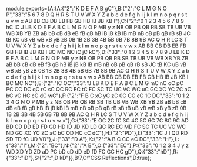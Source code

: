 module.exports={A:{A:{"2":"K D E F A B gC"},B:{"2":"C L M G N O P","33":"5 6 7 8 9 Q H R S T U V W X Y Z a b c d e f g h i j k l m n o p q r s t u v w x AB BB CB DB EB FB GB HB IB JB KB I"},C:{"2":"0 1 2 3 4 5 6 7 8 9 hC IC J LB K D E F A B C L M G N O P MB y z NB OB PB QB RB SB TB UB VB WB XB YB ZB aB bB cB dB eB fB gB hB iB jB kB lB mB nB oB pB qB rB sB JC tB KC uB vB wB xB yB zB 0B 1B 2B 3B 4B 5B 6B 7B 8B 9B AC Q H R LC S T U V W X Y Z a b c d e f g h i j k l m n o p q r s t u v w x AB BB CB DB EB FB GB HB IB JB KB I BC MC NC iC jC kC"},D:{"33":"0 1 2 3 4 5 6 7 8 9 J LB K D E F A B C L M G N O P MB y z NB OB PB QB RB SB TB UB VB WB XB YB ZB aB bB cB dB eB fB gB hB iB jB kB lB mB nB oB pB qB rB sB JC tB KC uB vB wB xB yB zB 0B 1B 2B 3B 4B 5B 6B 7B 8B 9B AC Q H R S T U V W X Y Z a b c d e f g h i j k l m n o p q r s t u v w x AB BB CB DB EB FB GB HB IB JB KB I BC MC NC"},E:{"2":"lC OC","33":"J LB K D E F A B C L M G mC nC oC pC PC CC DC qC rC sC QC RC EC tC FC SC TC UC VC WC uC GC XC YC ZC aC bC vC HC cC dC wC"},F:{"2":"F B C xC yC zC 0C CC eC 1C DC","33":"0 1 2 3 4 G N O P MB y z NB OB PB QB RB SB TB UB VB WB XB YB ZB aB bB cB dB eB fB gB hB iB jB kB lB mB nB oB pB qB rB sB tB uB vB wB xB yB zB 0B 1B 2B 3B 4B 5B 6B 7B 8B 9B AC Q H R LC S T U V W X Y Z a b c d e f g h i j k l m n o p q r s t u v w x"},G:{"33":"E OC 2C fC 3C 4C 5C 6C 7C 8C 9C AD BD CD DD ED FD GD HD ID JD KD LD QC RC EC MD FC SC TC UC VC WC ND GC XC YC ZC aC bC OD HC cC dC"},H:{"2":"PD"},I:{"33":"IC J I QD RD SD TD fC UD VD"},J:{"33":"D A"},K:{"2":"A B C CC eC DC","33":"H"},L:{"33":"I"},M:{"2":"BC"},N:{"2":"A B"},O:{"33":"EC"},P:{"33":"0 1 2 3 4 J y z WD XD YD ZD aD PC bD cD dD eD fD FC GC HC gD"},Q:{"33":"hD"},R:{"33":"iD"},S:{"2":"jD kD"}},B:7,C:"CSS Reflections",D:true};
                                                                                                                                                                                                                                                                                                                                                                                                                                
